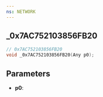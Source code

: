 ```yaml
---
ns: NETWORK
---
```

## _0x7AC752103856FB20

```c
// 0x7AC752103856FB20
void _0x7AC752103856FB20(Any p0);
```

## Parameters
* **p0**:
